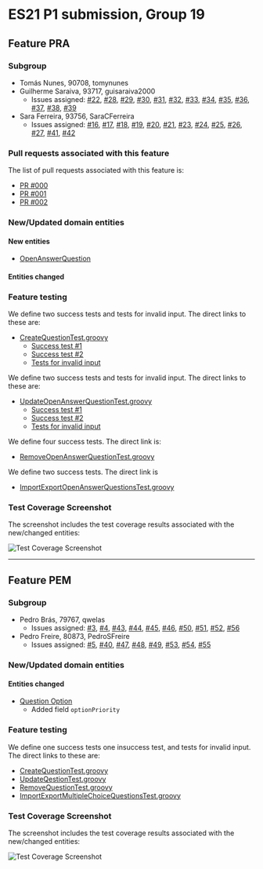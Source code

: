 # ES21 P1 submission, Group 19

## Feature PRA

### Subgroup
 - Tomás Nunes, 90708, tomynunes
 - Guilherme Saraiva, 93717, guisaraiva2000
   + Issues assigned: [#22](https://github.com/tecnico-softeng/es21-g19/projects/4#card-57339316), [#28](https://github.com/tecnico-softeng/es21-g19/projects/4#card-57339166), [#29](https://github.com/tecnico-softeng/es21-g19/projects/4#card-57339291), [#30](https://github.com/tecnico-softeng/es21-g19/projects/4#card-57339357), [#31](https://github.com/tecnico-softeng/es21-g19/projects/4#card-57339325), [#32](https://github.com/tecnico-softeng/es21-g19/projects/4#card-57339297), [#33](https://github.com/tecnico-softeng/es21-g19/projects/4#card-57339168), [#34](https://github.com/tecnico-softeng/es21-g19/projects/4#card-57339362), [#35](https://github.com/tecnico-softeng/es21-g19/projects/4#card-57339327), [#36](https://github.com/tecnico-softeng/es21-g19/projects/4#card-57339173), [#37](https://github.com/tecnico-softeng/es21-g19/projects/4#card-57339303), [#38](https://github.com/tecnico-softeng/es21-g19/projects/4#card-57339366), [#39](https://github.com/tecnico-softeng/es21-g19/projects/4#card-57339333) 
 - Sara Ferreira, 93756, SaraCFerreira
   + Issues assigned: [#16](https://github.com/tecnico-softeng/es21-g19/projects/4#card-57326577), [#17](https://github.com/tecnico-softeng/es21-g19/projects/4#card-57326593), [#18](https://github.com/tecnico-softeng/es21-g19/projects/4#card-57326622), [#19](https://github.com/tecnico-softeng/es21-g19/projects/4#card-57326635), [#20](https://github.com/tecnico-softeng/es21-g19/projects/4#card-57339161), [#21](https://github.com/tecnico-softeng/es21-g19/projects/4#card-57339187), [#23](https://github.com/tecnico-softeng/es21-g19/projects/4#card-57339348), [#24](https://github.com/tecnico-softeng/es21-g19/projects/4#card-57339164), [#25](https://github.com/tecnico-softeng/es21-g19/projects/4#card-57339189), [#26](https://github.com/tecnico-softeng/es21-g19/projects/4#card-57339352), [#27](https://github.com/tecnico-softeng/es21-g19/projects/4#card-57339320), [#41](https://github.com/tecnico-softeng/es21-g19/projects/4#card-57526123), [#42](https://github.com/tecnico-softeng/es21-g19/projects/4#card-57526180) 
 
### Pull requests associated with this feature

The list of pull requests associated with this feature is:

 - [PR #000](https://github.com)
 - [PR #001](https://github.com)
 - [PR #002](https://github.com)


### New/Updated domain entities

#### New entities
 - [OpenAnswerQuestion](https://github.com/tecnico-softeng/es21-g19/pra/backend/src/main/java/pt/ulisboa/tecnico/socialsoftware/tutor/question/domain/OpenAnswerQuestion.java)
 
#### Entities changed
    
 
### Feature testing

We define two success tests and tests for invalid input. The direct links to these are:

 - [CreateQuestionTest.groovy](https://github.com/tecnico-softeng/es21-g19/pra/backend/src/test/groovy/pt/ulisboa/tecnico/socialsoftware/tutor/question/service/CreateQuestionTest.groovy)
    + [Success test #1]()
    + [Success test #2]()    
    + [Tests for invalid input]()

We define two success tests and tests for invalid input. The direct links to these are:

 - [UpdateOpenAnswerQuestionTest.groovy](https://github.com/tecnico-softeng/es21-g19/pra/backend/src/test/groovy/pt/ulisboa/tecnico/socialsoftware/tutor/question/service/UpdateOpenAnswerTest.groovy)
    + [Success test #1](https://github.com/tecnico-softeng/es21-g19/pra/backend/src/test/groovy/pt/ulisboa/tecnico/socialsoftware/tutor/question/service/UpdateOpenAnswerTest.groovy#L44)
    + [Success test #2](https://github.com/tecnico-softeng/es21-g19/pra/backend/src/test/groovy/pt/ulisboa/tecnico/socialsoftware/tutor/question/service/UpdateOpenAnswerTest.groovy#L77)    
    + [Tests for invalid input](https://github.com/tecnico-softeng/es21-g19/pra/backend/src/test/groovy/pt/ulisboa/tecnico/socialsoftware/tutor/question/service/UpdateOpenAnswerTest.groovy#L95) 

We define four success tests. The direct link is:

 - [RemoveOpenAnswerQuestionTest.groovy](https://github.com/tecnico-softeng/es21-g19/pra/backend/src/test/groovy/pt/ulisboa/tecnico/socialsoftware/tutor/question/service/RemoveOpenAnswerTest.groovy)

We define two success tests. The direct link is

 - [ImportExportOpenAnswerQuestionsTest.groovy](https://github.com/tecnico-softeng/es21-g19/pra/backend/src/test/groovy/pt/ulisboa/tecnico/socialsoftware/tutor/impexp/service/ImportExportOpenAnswerQuestionsTest.groovy)
     

   
### Test Coverage Screenshot

The screenshot includes the test coverage results associated with the new/changed entities:

![Test Coverage Screenshot](https://cdn.discordapp.com/attachments/817081421336150050/824766280824913930/Imagem1.png)

---

## Feature PEM

### Subgroup
 - Pedro Brás, 79767, qwelas
   + Issues assigned: [#3](https://github.com/tecnico-softeng/es21-g19/issues/3), [#4](https://github.com/tecnico-softeng/es21-g19/issues/4), [#43](https://github.com/tecnico-softeng/es21-g19/issues/43), [#44](https://github.com/tecnico-softeng/es21-g19/issues/44), [#45](https://github.com/tecnico-softeng/es21-g19/issues/45), [#46](https://github.com/tecnico-softeng/es21-g19/issues/46), [#50](https://github.com/tecnico-softeng/es21-g19/issues/50), [#51](https://github.com/tecnico-softeng/es21-g19/issues/51), [#52](https://github.com/tecnico-softeng/es21-g19/issues/52), [#56](https://github.com/tecnico-softeng/es21-g19/issues/56)
 - Pedro Freire, 80873, PedroSFreire
   + Issues assigned: [#5](https://github.com/tecnico-softeng/es21-g19/issues/5), [#40](https://github.com/tecnico-softeng/es21-g19/issues/40), [#47](https://github.com/tecnico-softeng/es21-g19/issues/47), [#48](https://github.com/tecnico-softeng/es21-g19/issues/48), [#49](https://github.com/tecnico-softeng/es21-g19/issues/49), [#53](https://github.com/tecnico-softeng/es21-g19/issues/53), [#54](https://github.com/tecnico-softeng/es21-g19/issues/54), [#55](https://github.com/tecnico-softeng/es21-g19/issues/55)


### New/Updated domain entities

#### Entities changed
 - [Question Option](https://github.com/backend/src/main/java/pt/ulisboa/tecnico/socialsoftware/tutor/question/domain/Option.java)
   + Added field `optionPriority`
 
### Feature testing

We define one success tests one insuccess test, and tests for invalid input. The direct links to these are:

 - [CreateQuestionTest.groovy](https://github.com/tecnico-softeng/es21-g19/pra/backend/src/test/groovy/pt/ulisboa/tecnico/socialsoftware/tutor/question/service/CreateQuestionTest.groovy)
 - [UpdateQestionTest.groovy](https://github.com/tecnico-softeng/es21-g19/blob/pem/backend/src/test/groovy/pt/ulisboa/tecnico/socialsoftware/tutor/question/service/UpdateQuestionTest.groovy)
 - [RemoveQuestionTest.groovy](https://github.com/tecnico-softeng/es21-g19/blob/pem/backend/src/test/groovy/pt/ulisboa/tecnico/socialsoftware/tutor/question/service/RemoveTopicTest.groovy)
 - [ImportExportMultipleChoiceQuestionsTest.groovy](https://github.com/tecnico-softeng/es21-g19/blob/pem/backend/src/test/groovy/pt/ulisboa/tecnico/socialsoftware/tutor/impexp/service/ImportExportMultipleChoiceQuestionsTest.groovy)

### Test Coverage Screenshot

The screenshot includes the test coverage results associated with the new/changed entities:

![Test Coverage Screenshot](https://cdn.discordapp.com/attachments/817081421336150050/824769310403592242/P3Dcoverageshots.png)
